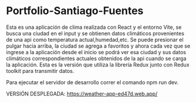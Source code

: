 # Portfolio-Santiago-Fuentes
Esta es una aplicación de clima realizada con React y el entorno Vite, se busca una ciudad en el input y se obtienen datos climáticos provenientes de una api 
como temperatura actual,humedad,etc. Se puede presionar el pulgar hacia arriba, la ciudad se agrega a favoritos y ahora cada vez que se ingrese a la aplicación 
desde el inicio se podrá ver esa ciudad y sus datos climáticos correspondientes actuales obtenidos de la api cuando se carga la aplicación.
Esta es la versión que utiliza la librería Redux junto con Redux toolkit para transmitir datos.

Para ejecutar el servidor de desarrollo correr el comando npm run dev.

VERSIÓN DESPLEGADA: https://weather-app-ed47d.web.app/
